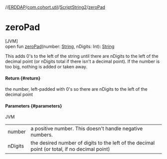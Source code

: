//[ERDDAP](../../../index.md)/[com.cohort.util](../index.md)/[ScriptString2](index.md)/[zeroPad](zero-pad.md)

# zeroPad

[JVM]\
open fun [zeroPad](zero-pad.md)(number: [String](https://docs.oracle.com/en/java/javase/21/docs/api/java.base/java/lang/String.html), nDigits: Int): [String](https://docs.oracle.com/en/java/javase/21/docs/api/java.base/java/lang/String.html)

This adds 0's to the left of the string until there are nDigits to the left of the decimal point (or nDigits total if there isn't a decimal point). If the number is too big, nothing is added or taken away.

#### Return {#return}

the number, left-padded with 0's so there are nDigits to the left of the decimal point

#### Parameters {#parameters}

JVM

| | |
|---|---|
| number | a positive number. This doesn't handle negative numbers. |
| nDigits | the desired number of digits to the left of the decimal point (or total, if no decimal point) |
